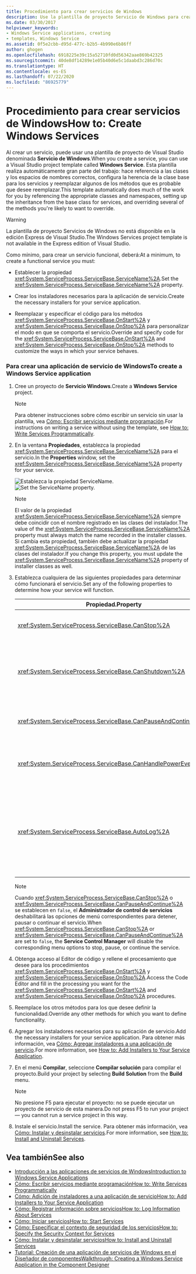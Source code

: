 ```yaml
---
title: Procedimiento para crear servicios de Windows
description: Use la plantilla de proyecto Servicio de Windows para crear un servicio. Establezca la propiedad ServiceName, cree instaladores e invalide los métodos OnStart y OnStop.
ms.date: 03/30/2017
helpviewer_keywords:
- Windows Service applications, creating
- templates, Windows Service
ms.assetid: 0f5e2cbb-d95d-477c-b2b5-4b990e6b86ff
author: ghogen
ms.openlocfilehash: 6918225e39c15a52710fd0d56342aae869b42325
ms.sourcegitcommit: 40de8df14289e1e05b40d6e5c1daabd3c286d70c
ms.translationtype: HT
ms.contentlocale: es-ES
ms.lasthandoff: 07/22/2020
ms.locfileid: "86925779"
---
```

# <a name="how-to-create-windows-services"></a><span data-ttu-id="cfaa5-104">Procedimiento para crear servicios de Windows</span><span class="sxs-lookup"><span data-stu-id="cfaa5-104">How to: Create Windows Services</span></span>
<span data-ttu-id="cfaa5-105">Al crear un servicio, puede usar una plantilla de proyecto de Visual Studio denominada **Servicio de Windows**.</span><span class="sxs-lookup"><span data-stu-id="cfaa5-105">When you create a service, you can use a Visual Studio project template called **Windows Service**.</span></span> <span data-ttu-id="cfaa5-106">Esta plantilla realiza automáticamente gran parte del trabajo: hace referencia a las clases y los espacios de nombres correctos, configura la herencia de la clase base para los servicios y reemplazar algunos de los métodos que es probable que desee reemplazar.</span><span class="sxs-lookup"><span data-stu-id="cfaa5-106">This template automatically does much of the work for you by referencing the appropriate classes and namespaces, setting up the inheritance from the base class for services, and overriding several of the methods you're likely to want to override.</span></span>  
  
> [!WARNING]
> <span data-ttu-id="cfaa5-107">La plantilla de proyecto Servicios de Windows no está disponible en la edición Express de Visual Studio.</span><span class="sxs-lookup"><span data-stu-id="cfaa5-107">The Windows Services project template is not available in the Express edition of Visual Studio.</span></span>  
  
 <span data-ttu-id="cfaa5-108">Como mínimo, para crear un servicio funcional, deberá:</span><span class="sxs-lookup"><span data-stu-id="cfaa5-108">At a minimum, to create a functional service you must:</span></span>  
  
- <span data-ttu-id="cfaa5-109">Establecer la propiedad <xref:System.ServiceProcess.ServiceBase.ServiceName%2A>.</span><span class="sxs-lookup"><span data-stu-id="cfaa5-109">Set the <xref:System.ServiceProcess.ServiceBase.ServiceName%2A> property.</span></span>  
  
- <span data-ttu-id="cfaa5-110">Crear los instaladores necesarios para la aplicación de servicio.</span><span class="sxs-lookup"><span data-stu-id="cfaa5-110">Create the necessary installers for your service application.</span></span>  
  
- <span data-ttu-id="cfaa5-111">Reemplazar y especificar el código para los métodos <xref:System.ServiceProcess.ServiceBase.OnStart%2A> y <xref:System.ServiceProcess.ServiceBase.OnStop%2A> para personalizar el modo en que se comporta el servicio.</span><span class="sxs-lookup"><span data-stu-id="cfaa5-111">Override and specify code for the <xref:System.ServiceProcess.ServiceBase.OnStart%2A> and <xref:System.ServiceProcess.ServiceBase.OnStop%2A> methods to customize the ways in which your service behaves.</span></span>  
  
### <a name="to-create-a-windows-service-application"></a><span data-ttu-id="cfaa5-112">Para crear una aplicación de servicio de Windows</span><span class="sxs-lookup"><span data-stu-id="cfaa5-112">To create a Windows Service application</span></span>  
  
1. <span data-ttu-id="cfaa5-113">Cree un proyecto de **Servicio Windows**.</span><span class="sxs-lookup"><span data-stu-id="cfaa5-113">Create a **Windows Service** project.</span></span>  
  
    > [!NOTE]
    > <span data-ttu-id="cfaa5-114">Para obtener instrucciones sobre cómo escribir un servicio sin usar la plantilla, vea [Cómo: Escribir servicios mediante programación](how-to-write-services-programmatically.md).</span><span class="sxs-lookup"><span data-stu-id="cfaa5-114">For instructions on writing a service without using the template, see [How to: Write Services Programmatically](how-to-write-services-programmatically.md).</span></span>  
  
2. <span data-ttu-id="cfaa5-115">En la ventana **Propiedades**, establezca la propiedad <xref:System.ServiceProcess.ServiceBase.ServiceName%2A> para el servicio.</span><span class="sxs-lookup"><span data-stu-id="cfaa5-115">In the **Properties** window, set the <xref:System.ServiceProcess.ServiceBase.ServiceName%2A> property for your service.</span></span>  
  
     <span data-ttu-id="cfaa5-116">![Establezca la propiedad ServiceName.](./media/windowsservice-servicename.PNG "WindowsService_ServiceName")</span><span class="sxs-lookup"><span data-stu-id="cfaa5-116">![Set the ServiceName property.](./media/windowsservice-servicename.PNG "WindowsService_ServiceName")</span></span>  
  
    > [!NOTE]
    > <span data-ttu-id="cfaa5-117">El valor de la propiedad <xref:System.ServiceProcess.ServiceBase.ServiceName%2A> siempre debe coincidir con el nombre registrado en las clases del instalador.</span><span class="sxs-lookup"><span data-stu-id="cfaa5-117">The value of the <xref:System.ServiceProcess.ServiceBase.ServiceName%2A> property must always match the name recorded in the installer classes.</span></span> <span data-ttu-id="cfaa5-118">Si cambia esta propiedad, también debe actualizar la propiedad <xref:System.ServiceProcess.ServiceBase.ServiceName%2A> de las clases del instalador.</span><span class="sxs-lookup"><span data-stu-id="cfaa5-118">If you change this property, you must update the <xref:System.ServiceProcess.ServiceBase.ServiceName%2A> property of installer classes as well.</span></span>  
  
3. <span data-ttu-id="cfaa5-119">Establezca cualquiera de las siguientes propiedades para determinar cómo funcionará el servicio.</span><span class="sxs-lookup"><span data-stu-id="cfaa5-119">Set any of the following properties to determine how your service will function.</span></span>  
  
    |<span data-ttu-id="cfaa5-120">Propiedad.</span><span class="sxs-lookup"><span data-stu-id="cfaa5-120">Property</span></span>|<span data-ttu-id="cfaa5-121">Parámetro</span><span class="sxs-lookup"><span data-stu-id="cfaa5-121">Setting</span></span>|  
    |--------------|-------------|  
    |<xref:System.ServiceProcess.ServiceBase.CanStop%2A>|<span data-ttu-id="cfaa5-122">`True` para indicar que el servicio aceptará solicitudes para detener la ejecución; `false` para impedir que el servicio se detenga.</span><span class="sxs-lookup"><span data-stu-id="cfaa5-122">`True` to indicate that the service will accept requests to stop running; `false` to prevent the service from being stopped.</span></span>|  
    |<xref:System.ServiceProcess.ServiceBase.CanShutdown%2A>|<span data-ttu-id="cfaa5-123">`True` para indicar que el servicio desea recibir una notificación cuando se apaga el equipo en que reside, lo que le permite llamar al procedimiento <xref:System.ServiceProcess.ServiceBase.OnShutdown%2A>.</span><span class="sxs-lookup"><span data-stu-id="cfaa5-123">`True` to indicate that the service wants to receive notification when the computer on which it lives shuts down, enabling it to call the <xref:System.ServiceProcess.ServiceBase.OnShutdown%2A> procedure.</span></span>|  
    |<xref:System.ServiceProcess.ServiceBase.CanPauseAndContinue%2A>|<span data-ttu-id="cfaa5-124">`True` para indicar que el servicio aceptará solicitudes para pausar o reanudar la ejecución; `false` para impedir que el servicio se pause y se reanude.</span><span class="sxs-lookup"><span data-stu-id="cfaa5-124">`True` to indicate that the service will accept requests to pause or to resume running; `false` to prevent the service from being paused and resumed.</span></span>|  
    |<xref:System.ServiceProcess.ServiceBase.CanHandlePowerEvent%2A>|<span data-ttu-id="cfaa5-125">`True` para indicar que el servicio puede controlar la notificación de cambios en el estado de alimentación del equipo; `false` para impedir la notificación al servicio de estos cambios.</span><span class="sxs-lookup"><span data-stu-id="cfaa5-125">`True` to indicate that the service can handle notification of changes to the computer's power status; `false` to prevent the service from being notified of these changes.</span></span>|  
    |<xref:System.ServiceProcess.ServiceBase.AutoLog%2A>|<span data-ttu-id="cfaa5-126">`True` para escribir entradas informativas en el registro de sucesos de aplicación cuando el servicio realice una acción; `false` para deshabilitar esta funcionalidad.</span><span class="sxs-lookup"><span data-stu-id="cfaa5-126">`True` to write informational entries to the Application event log when your service performs an action; `false` to disable this functionality.</span></span> <span data-ttu-id="cfaa5-127">Para obtener más información, vea [Cómo: Registrar información sobre servicios](how-to-log-information-about-services.md).</span><span class="sxs-lookup"><span data-stu-id="cfaa5-127">For more information, see [How to: Log Information About Services](how-to-log-information-about-services.md).</span></span> <span data-ttu-id="cfaa5-128">**Nota:**  De manera predeterminada, <xref:System.ServiceProcess.ServiceBase.AutoLog%2A> se establece en `true`.</span><span class="sxs-lookup"><span data-stu-id="cfaa5-128">**Note:**  By default, <xref:System.ServiceProcess.ServiceBase.AutoLog%2A> is set to `true`.</span></span>|  
  
    > [!NOTE]
    > <span data-ttu-id="cfaa5-129">Cuando <xref:System.ServiceProcess.ServiceBase.CanStop%2A> o <xref:System.ServiceProcess.ServiceBase.CanPauseAndContinue%2A> se establecen en `false`, el **Administrador de control de servicios** deshabilitará las opciones de menú correspondientes para detener, pausar o continuar el servicio.</span><span class="sxs-lookup"><span data-stu-id="cfaa5-129">When <xref:System.ServiceProcess.ServiceBase.CanStop%2A> or <xref:System.ServiceProcess.ServiceBase.CanPauseAndContinue%2A> are set to `false`, the **Service Control Manager** will disable the corresponding menu options to stop, pause, or continue the service.</span></span>  
  
4. <span data-ttu-id="cfaa5-130">Obtenga acceso al Editor de código y rellene el procesamiento que desee para los procedimientos <xref:System.ServiceProcess.ServiceBase.OnStart%2A> y <xref:System.ServiceProcess.ServiceBase.OnStop%2A>.</span><span class="sxs-lookup"><span data-stu-id="cfaa5-130">Access the Code Editor and fill in the processing you want for the <xref:System.ServiceProcess.ServiceBase.OnStart%2A> and <xref:System.ServiceProcess.ServiceBase.OnStop%2A> procedures.</span></span>  
  
5. <span data-ttu-id="cfaa5-131">Reemplace los otros métodos para los que desee definir la funcionalidad.</span><span class="sxs-lookup"><span data-stu-id="cfaa5-131">Override any other methods for which you want to define functionality.</span></span>  
  
6. <span data-ttu-id="cfaa5-132">Agregar los instaladores necesarios para su aplicación de servicio.</span><span class="sxs-lookup"><span data-stu-id="cfaa5-132">Add the necessary installers for your service application.</span></span> <span data-ttu-id="cfaa5-133">Para obtener más información, vea [Cómo: Agregar instaladores a una aplicación de servicio](how-to-add-installers-to-your-service-application.md).</span><span class="sxs-lookup"><span data-stu-id="cfaa5-133">For more information, see [How to: Add Installers to Your Service Application](how-to-add-installers-to-your-service-application.md).</span></span>  
  
7. <span data-ttu-id="cfaa5-134">En el menú **Compilar**, seleccione **Compilar solución** para compilar el proyecto.</span><span class="sxs-lookup"><span data-stu-id="cfaa5-134">Build your project by selecting **Build Solution** from the **Build** menu.</span></span>  
  
    > [!NOTE]
    > <span data-ttu-id="cfaa5-135">No presione F5 para ejecutar el proyecto: no se puede ejecutar un proyecto de servicio de esta manera.</span><span class="sxs-lookup"><span data-stu-id="cfaa5-135">Do not press F5 to run your project — you cannot run a service project in this way.</span></span>  
  
8. <span data-ttu-id="cfaa5-136">Instale el servicio.</span><span class="sxs-lookup"><span data-stu-id="cfaa5-136">Install the service.</span></span> <span data-ttu-id="cfaa5-137">Para obtener más información, vea [Cómo: Instalar y desinstalar servicios](how-to-install-and-uninstall-services.md).</span><span class="sxs-lookup"><span data-stu-id="cfaa5-137">For more information, see [How to: Install and Uninstall Services](how-to-install-and-uninstall-services.md).</span></span>  
  
## <a name="see-also"></a><span data-ttu-id="cfaa5-138">Vea también</span><span class="sxs-lookup"><span data-stu-id="cfaa5-138">See also</span></span>

- [<span data-ttu-id="cfaa5-139">Introducción a las aplicaciones de servicios de Windows</span><span class="sxs-lookup"><span data-stu-id="cfaa5-139">Introduction to Windows Service Applications</span></span>](introduction-to-windows-service-applications.md)
- [<span data-ttu-id="cfaa5-140">Cómo: Escribir servicios mediante programación</span><span class="sxs-lookup"><span data-stu-id="cfaa5-140">How to: Write Services Programmatically</span></span>](how-to-write-services-programmatically.md)
- [<span data-ttu-id="cfaa5-141">Cómo: Adición de instaladores a una aplicación de servicio</span><span class="sxs-lookup"><span data-stu-id="cfaa5-141">How to: Add Installers to Your Service Application</span></span>](how-to-add-installers-to-your-service-application.md)
- [<span data-ttu-id="cfaa5-142">Cómo: Registrar información sobre servicios</span><span class="sxs-lookup"><span data-stu-id="cfaa5-142">How to: Log Information About Services</span></span>](how-to-log-information-about-services.md)
- [<span data-ttu-id="cfaa5-143">Cómo: Iniciar servicios</span><span class="sxs-lookup"><span data-stu-id="cfaa5-143">How to: Start Services</span></span>](how-to-start-services.md)
- [<span data-ttu-id="cfaa5-144">Cómo: Especificar el contexto de seguridad de los servicios</span><span class="sxs-lookup"><span data-stu-id="cfaa5-144">How to: Specify the Security Context for Services</span></span>](how-to-specify-the-security-context-for-services.md)
- [<span data-ttu-id="cfaa5-145">Cómo: Instalar y desinstalar servicios</span><span class="sxs-lookup"><span data-stu-id="cfaa5-145">How to: Install and Uninstall Services</span></span>](how-to-install-and-uninstall-services.md)
- [<span data-ttu-id="cfaa5-146">Tutorial: Creación de una aplicación de servicios de Windows en el Diseñador de componentes</span><span class="sxs-lookup"><span data-stu-id="cfaa5-146">Walkthrough: Creating a Windows Service Application in the Component Designer</span></span>](walkthrough-creating-a-windows-service-application-in-the-component-designer.md)

